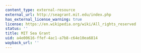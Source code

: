 ```yaml
---
content_type: external-resource
external_url: http://seagrant.mit.edu/index.php
has_external_license_warning: true
license: https://en.wikipedia.org/wiki/All_rights_reserved
status: ''
title: MIT Sea Grant
uid: a4e00616-ffef-4ac1-a7b8-c64e10ea6814
wayback_url: ''
---
```

